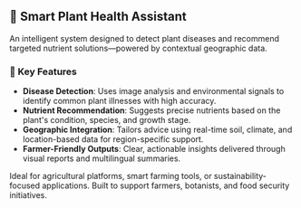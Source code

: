 ## 🌿 Smart Plant Health Assistant

An intelligent system designed to detect plant diseases and recommend targeted nutrient solutions—powered by contextual geographic data.

### 🌾 Key Features
- **Disease Detection**: Uses image analysis and environmental signals to identify common plant illnesses with high accuracy.
- **Nutrient Recommendation**: Suggests precise nutrients based on the plant's condition, species, and growth stage.
- **Geographic Integration**: Tailors advice using real-time soil, climate, and location-based data for region-specific support.
- **Farmer-Friendly Outputs**: Clear, actionable insights delivered through visual reports and multilingual summaries.

Ideal for agricultural platforms, smart farming tools, or sustainability-focused applications. Built to support farmers, botanists, and food security initiatives.
